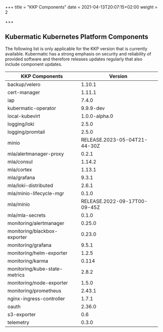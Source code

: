 +++
title = "KKP Components"
date = 2021-04-13T20:07:15+02:00
weight = 2

+++

## Kubermatic Kubernetes Platform Components

The following list is only applicable for the KKP version that is currently available. Kubermatic has a strong emphasis on security and reliability
of provided software and therefore releases updates regularly that also include component updates.

| KKP Components                | Version                      |
| ----------------------------- | ---------------------------- |
| backup/velero | 1.10.1 |
| cert-manager | 1.11.1 |
| iap | 7.4.0 |
| kubermatic-operator | 9.9.9-dev |
| local-kubevirt | 1.0.0-alpha.0 |
| logging/loki | 2.5.0 |
| logging/promtail | 2.5.0 |
| minio | RELEASE.2023-05-04T21-44-30Z |
| mla/alertmanager-proxy | 0.2.1 |
| mla/consul | 1.14.2 |
| mla/cortex | 1.13.1 |
| mla/grafana | 9.3.1 |
| mla/loki-distributed | 2.6.1 |
| mla/minio-lifecycle-mgr | 0.1.0 |
| mla/minio | RELEASE.2022-09-17T00-09-45Z |
| mla/mla-secrets | 0.1.0 |
| monitoring/alertmanager | 0.25.0 |
| monitoring/blackbox-exporter | 0.23.0 |
| monitoring/grafana | 9.5.1 |
| monitoring/helm-exporter | 1.2.5 |
| monitoring/karma | 0.114 |
| monitoring/kube-state-metrics | 2.8.2 |
| monitoring/node-exporter | 1.5.0 |
| monitoring/prometheus | 2.43.1 |
| nginx-ingress-controller | 1.7.1 |
| oauth | 2.36.0 |
| s3-exporter | 0.6 |
| telemetry | 0.3.0 |
